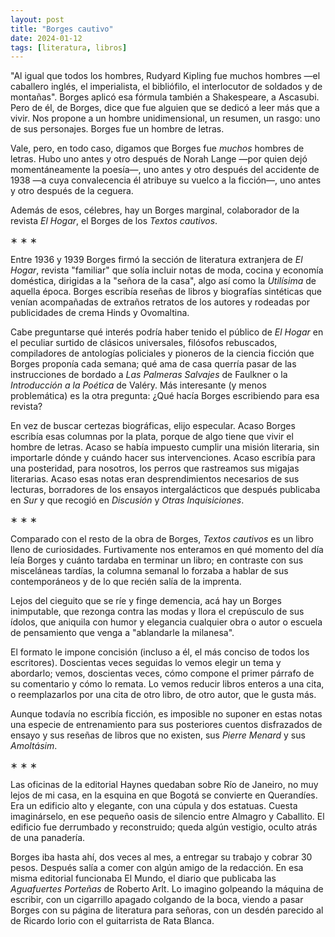 ```yaml
---
layout: post
title: "Borges cautivo"
date: 2024-01-12
tags: [literatura, libros]
---
```


"Al igual que todos los hombres, Rudyard Kipling fue muchos hombres &#x2014;el caballero inglés, el imperialista, el bibliófilo, el interlocutor de soldados y de montañas". Borges aplicó esa fórmula también a Shakespeare, a Ascasubi. Pero de él, de Borges, dice que fue alguien que se dedicó a leer más que a vivir. Nos propone a un hombre unidimensional, un resumen, un rasgo: uno de sus personajes. Borges fue un hombre de letras.

Vale, pero, en todo caso, digamos que Borges fue *muchos* hombres de letras. Hubo uno antes y otro después de Norah Lange &#x2014;por quien dejó momentáneamente la poesía&#x2014;, uno antes y otro después del accidente de 1938 &#x2014;a cuya convalecencia él atribuye su vuelco a la ficción&#x2014;, uno antes y otro después de la ceguera.

Además de esos, célebres, hay un Borges marginal, colaborador de la revista *El Hogar*, el Borges de los *Textos cautivos*.

<div class="org-center">
<p>
&lowast; &lowast; &lowast;
</p>
</div>

Entre 1936 y 1939 Borges firmó la sección de literatura extranjera de *El Hogar*, revista "familiar" que solía incluir notas de moda, cocina y economía doméstica, dirigidas a la "señora de la casa", algo así como la *Utilísima* de aquella época. Borges escribía reseñas de libros y biografías sintéticas que venían acompañadas de extraños retratos de los autores y rodeadas por publicidades de crema Hinds y Ovomaltina.

Cabe preguntarse qué interés podría haber tenido el público de *El Hogar* en el peculiar surtido de clásicos universales, filósofos rebuscados, compiladores de antologías policiales y pioneros de la ciencia ficción que Borges proponía cada semana; qué ama de casa querría pasar de las instrucciones de bordado a *Las Palmeras Salvajes* de Faulkner o la *Introducción a la Poética* de Valéry. Más interesante (y menos problemática) es la otra pregunta: ¿Qué hacía Borges escribiendo para esa revista?

En vez de buscar certezas biográficas, elijo especular. Acaso Borges escribía esas columnas por la plata, porque de algo tiene que vivir el hombre de letras. Acaso se había impuesto cumplir una misión literaria, sin importarle dónde y cuándo hacer sus intervenciones. Acaso escribía para una posteridad, para nosotros, los perros que rastreamos sus migajas literarias. Acaso esas notas eran desprendimientos necesarios de sus lecturas, borradores de los ensayos intergalácticos que después publicaba en *Sur* y que recogió en *Discusión* y *Otras Inquisiciones*.

<div class="org-center">
<p>
&lowast; &lowast; &lowast;
</p>
</div>

Comparado con el resto de la obra de Borges, *Textos cautivos* es un libro lleno de curiosidades. Furtivamente nos enteramos en qué momento del día leía Borges y cuánto tardaba en terminar un libro; en contraste con sus misceláneas tardías, la columna semanal lo forzaba a hablar de sus contemporáneos y de lo que recién salía de la imprenta.

Lejos del cieguito que se ríe y finge demencia, acá hay un Borges inimputable, que rezonga contra las modas y llora el crepúsculo de sus ídolos, que aniquila con humor y elegancia cualquier obra o autor o escuela de pensamiento que venga a "ablandarle la milanesa".

El formato le impone concisión (incluso a él, el más conciso de todos los escritores). Doscientas veces seguidas lo vemos elegir un tema y abordarlo; vemos, doscientas veces, cómo compone el primer párrafo de su comentario y cómo lo remata. Lo vemos reducir libros enteros a una cita, o reemplazarlos por una cita de otro libro, de otro autor, que le gusta más.

Aunque todavía no escribía ficción, es imposible no suponer en estas notas una especie de entrenamiento para sus posteriores cuentos disfrazados de ensayo y sus reseñas de libros que no existen, sus *Pierre Menard* y sus *Amoltásim*.

<div class="org-center">
<p>
&lowast; &lowast; &lowast;
</p>
</div>

Las oficinas de la editorial Haynes quedaban sobre Río de Janeiro, no muy lejos de mi casa, en la esquina en que Bogotá se convierte en Querandíes. Era un edificio alto y elegante, con una cúpula y dos estatuas. Cuesta imaginárselo, en ese pequeño oasis de silencio entre Almagro y Caballito. El edificio fue derrumbado y reconstruido; queda algún vestigio, oculto atrás de una panadería.

Borges iba hasta ahí, dos veces al mes, a entregar su trabajo y cobrar 30 pesos. Después salía a comer con algún amigo de la redacción. En esa misma editorial funcionaba El Mundo, el diario que publicaba las *Aguafuertes Porteñas* de Roberto Arlt. Lo imagino golpeando la máquina de escribir, con un cigarrillo apagado colgando de la boca, viendo a pasar Borges con su página de literatura para señoras, con un desdén parecido al de Ricardo Iorio con el guitarrista de Rata Blanca.